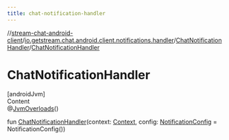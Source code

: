 ```yaml
---
title: chat-notification-handler
---
```

//[stream-chat-android-client](../../../index.md)/[io.getstream.chat.android.client.notifications.handler](../index.md)/[ChatNotificationHandler](index.md)/[ChatNotificationHandler](ChatNotificationHandler.md)



# ChatNotificationHandler  
[androidJvm]  
Content  
@[JvmOverloads](https://kotlinlang.org/api/latest/jvm/stdlib/kotlin.jvm/-jvm-overloads/index.html)()  
  
fun [ChatNotificationHandler](ChatNotificationHandler.md)(context: [Context](https://developer.android.com/reference/kotlin/android/content/Context.html), config: [NotificationConfig](../NotificationConfig/index.md) = NotificationConfig())  



